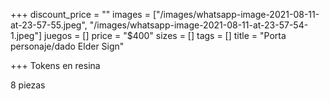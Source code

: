 +++
discount_price = ""
images = ["/images/whatsapp-image-2021-08-11-at-23-57-55.jpeg", "/images/whatsapp-image-2021-08-11-at-23-57-54-1.jpeg"]
juegos = []
price = "$400"
sizes = []
tags = []
title = "Porta personaje/dado Elder Sign"

+++
Tokens en resina

8 piezas